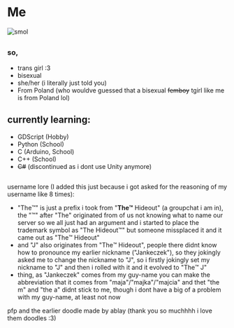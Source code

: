 # Me

![smol](https://github.com/slodkipiesio/slodkipiesio/assets/95749943/a0565c75-417e-4fed-a35b-03d36d05b7d6)
##
### so,

- trans girl :3
- bisexual
- she/her (i literally just told you)
- From Poland (who wouldve guessed that a bisexual ~~femboy~~ tgirl like me is from Poland lol)


## currently learning:
- GDScript (Hobby)
- Python (School)
- C (Arduino, School)
- C++ (School)
- ~~C#~~ (discontinued as i dont use Unity anymore)

##

username lore (I added this just because i got asked for the reasoning of my username like 8 times): 
- "The™️" is just a prefix i took from "**The™️** Hideout" (a groupchat i am in),
the "™️" after "The" originated from of us not knowing what to name our server so we all just had an argument
and i started to place the trademark symbol as "The Hideout™️" but someone missplaced it and it came out as "The™️ Hideout"
- and "J" also originates from "The™️ Hideout", people there didnt know how to pronounce my earlier nickname ("Jankeczek"), so they jokingly asked me to change the nickname to "J",
so i firstly jokingly set my nickname to "J" and then i rolled with it and it evolved to "The™️ J"
- thing, as "Jankeczek" comes from my guy-name you can make the abbreviation that it comes from "maja"/"majka"/"majcia" and thet "the m" and "the a" didnt stick to me, though i dont have a big of a problem with my guy-name, at least not now


pfp and the earlier doodle made by ablay (thank you so muchhhh i love them doodles :3)

##
